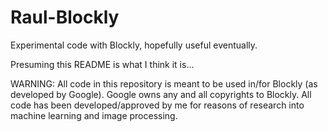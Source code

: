 # Raul-Blockly
Experimental code with Blockly, hopefully useful eventually.


Presuming this README is what I think it is...

WARNING: All code in this repository is meant to be used in/for Blockly (as developed by Google). Google owns any and all copyrights to Blockly. All code has been developed/approved by me for reasons of research into machine learning and image processing.
